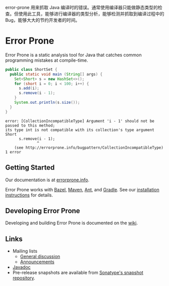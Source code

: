 error-prone 用来抓取 Java 编译时的错误。通常使用编译器只能做静态类型的检查。但使用此工具，能够进行编译器的类型分析，能够检测并抓取到编译过程中的 Bug，能够大大的节约开发者的时间。

# Error Prone

Error Prone is a static analysis tool for Java that catches common programming
mistakes at compile-time.

```java
public class ShortSet {
  public static void main (String[] args) {
    Set<Short> s = new HashSet<>();
    for (short i = 0; i < 100; i++) {
      s.add(i);
      s.remove(i - 1);
    }
    System.out.println(s.size());
  }
}
```

```
error: [CollectionIncompatibleType] Argument 'i - 1' should not be passed to this method;
its type int is not compatible with its collection's type argument Short
      s.remove(i - 1);
              ^
    (see http://errorprone.info/bugpattern/CollectionIncompatibleType)
1 error
```

## Getting Started

Our documentation is at [errorprone.info](http://errorprone.info).

Error Prone works with [Bazel](http://bazel.io),
[Maven](http://maven.apache.org), [Ant](http://ant.apache.org), and
[Gradle](http://gradle.org). See our [installation
instructions](http://errorprone.info/docs/installation) for details.

## Developing Error Prone

Developing and building Error Prone is documented on the
[wiki](https://github.com/google/error-prone/wiki/For-Developers).

## Links

-   Mailing lists
    -   [General
        discussion](https://groups.google.com/forum/#!forum/error-prone-discuss)
    -   [Announcements](https://groups.google.com/forum/#!forum/error-prone-announce)
-   [Javadoc](http://errorprone.info/api/latest/)
-   Pre-release snapshots are available from [Sonatype's snapshot
    repository](https://oss.sonatype.org/content/repositories/snapshots/com/google/errorprone/).
